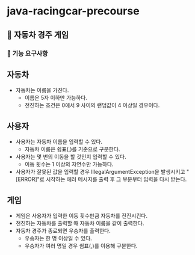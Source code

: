 # java-racingcar-precourse

## 🚗 자동차 경주 게임

### 📝 기능 요구사항

## 자동차
- 자동차는 이름을 가진다.
  - 이름은 5자 이하만 가능하다.
  - 전진하는 조건은 0에서 9 사이의 랜덤값이 4 이상일 경우이다.

## 사용자
- 사용자는 자동차 이름을 입력할 수 있다.
  - 자동차 이름은 쉼표(,)를 기준으로 구분한다.
- 사용자는 몇 번의 이동을 할 것인지 입력할 수 있다.
  - 이동 횟수는 1 이상의 자연수만 가능하다.
- 사용자가 잘못된 값을 입력할 경우 IllegalArgumentException을 발생시키고 "[ERROR]"로 시작하는 에러 메시지를 출력 후 그 부분부터 입력을 다시 받는다.

## 게임
- 게임은 사용자가 입력한 이동 횟수만큼 자동차를 전진시킨다.
- 전진하는 자동차를 출력할 때 자동차 이름을 같이 출력한다.
- 자동차 경주가 종료되면 우승자를 출력한다.
  - 우승자는 한 명 이상일 수 있다.
  - 우승자가 여러 명일 경우 쉼표(,)를 이용해 구분한다.
